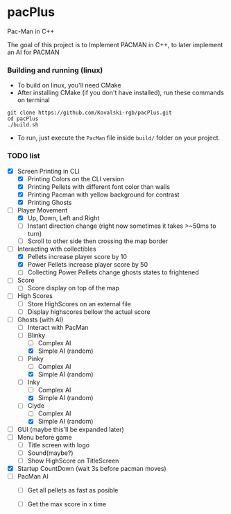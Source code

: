 # pacPlus
Pac-Man in C++

The goal of this project is to Implement PACMAN in C++, to later implement an AI for PACMAN

### Building and running (linux)
 - To build on linux, you'll need CMake
 - After installing CMake (if you don't have installed), run these commands on terminal
```
git clone https://github.com/Kovalski-rgb/pacPlus.git
cd pacPlus
./build.sh
```

 - To run, just execute the `PacMan` file inside `build/` folder on your project. 

### TODO list
- [x] Screen Printing in CLI
  - [x] Printing Colors on the CLI version
  - [x] Printing Pellets with different font color than walls
  - [x] Printing Pacman with yellow background for contrast
  - [x] Printing Ghosts
- [ ] Player Movement
  - [x] Up, Down, Left and Right
  - [ ] Instant direction change (right now sometimes it takes >~50ms to turn)
  - [ ] Scroll to other side then crossing the map border
- [ ] Interacting with collectibles
  - [x] Pellets increase player score by 10
  - [x] Power Pellets increase player score by 50
  - [ ] Collecting Power Pellets change ghosts states to frightened
- [ ] Score
  - [ ] Score display on top of the map
- [ ] High Scores
  - [ ] Store HighScores on an external file
  - [ ] Display highscores bellow the actual score
- [ ] Ghosts (with AI)
  - [ ] Interact with PacMan
  - [ ] Blinky 
    - [ ] Complex AI
    - [x] Simple AI (random)
  - [ ] Pinky
    - [ ] Complex AI
    - [x] Simple AI (random)
  - [ ] Inky
    - [ ] Complex AI
    - [x] Simple AI (random)
  - [ ] Clyde
    - [ ] Complex AI
    - [x] Simple AI (random)
- [ ] GUI (maybe this'll be expanded later)
- [ ] Menu before game
  - [ ] Title screen with logo
  - [ ] Sound(maybe?)
  - [ ] Show HighScore on TitleScreen
- [x] Startup CountDown (wait 3s before pacman moves)
- [ ] PacMan AI
  - [ ] Get all pellets as fast as posible
  - [ ] Get the max score in x time

